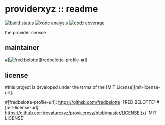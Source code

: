 # providerxyz :: readme

[![build status](https://dev.azure.com/revaturexyz/arlington/_apis/build/status/revaturexyz.providerxyz?branchName=master)](https://dev.azure.com/revaturexyz/arlington/_build/latest?definitionId=18&branchName=master)
[![code analysis](https://sonarcloud.io/api/project_badges/measure?project=providerxyz&metric=alert_status)](https://sonarcloud.io/dashboard?id=providerxyz)
[![code coverage](https://sonarcloud.io/api/project_badges/measure?project=providerxyz&metric=coverage)](https://sonarcloud.io/dashboard?id=providerxyz)

the provider service

## maintainer

#[![fred belotte](https://avatars1.githubusercontent.com/u/22018714?s=96&v=4)][fredbelotte-profile-url]

## license

#this project is developed under the terms of the [MIT License][mit-license-url].

#[fredbelotte-profile-url]: https://github.com/fredbelotte 'FRED BELOTTE'
#[mit-license-url]: https://github.com/revaturexyz/providerxyz/blob/master/LICENSE.txt 'MIT LICENSE'
